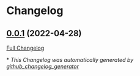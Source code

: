 # Changelog

## [0.0.1](https://github.com/brsynth/rplibs/tree/0.0.1) (2022-04-28)

[Full Changelog](https://github.com/brsynth/rplibs/compare/f559fa7739f0131f9ea8504197af5c060c50114d...0.0.1)



\* *This Changelog was automatically generated by [github_changelog_generator](https://github.com/github-changelog-generator/github-changelog-generator)*
